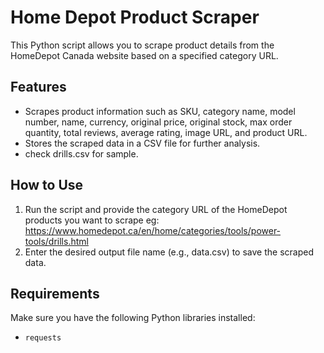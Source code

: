 # Home Depot Product Scraper

This Python script allows you to scrape product details from the HomeDepot Canada website based on a specified category URL.

## Features
- Scrapes product information such as SKU, category name, model number, name, currency, original price, original stock, max order quantity, total reviews, average rating, image URL, and product URL.
- Stores the scraped data in a CSV file for further analysis.
- check drills.csv for sample.

## How to Use
1. Run the script and provide the category URL of the HomeDepot products you want to scrape eg: https://www.homedepot.ca/en/home/categories/tools/power-tools/drills.html
2. Enter the desired output file name (e.g., data.csv) to save the scraped data.

## Requirements
Make sure you have the following Python libraries installed:
- `requests`
